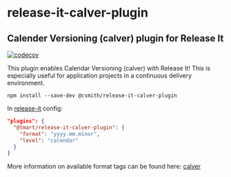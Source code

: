 # release-it-calver-plugin

## Calender Versioning (calver) plugin for Release It

[![codecov](https://codecov.io/gh/casmith/release-it-calver-plugin/branch/master/graph/badge.svg?token=HKW5RKSQYW)](https://codecov.io/gh/casmith/release-it-calver-plugin)

This plugin enables Calendar Versioning (calver) with Release It! This is especially useful for
application projects in a continuous delivery environment.

```shell
npm install --save-dev @csmith/release-it-calver-plugin
```

In [release-it](https://github.com/release-it/release-it) config:

```json
"plugins": {
  "@tmart/release-it-calver-plugin": {
    "format": "yyyy.mm.minor",
    "level": "calendar"
  }
}
```

More information on available format tags can be found here:
[calver](https://github.com/muratgozel/node-calver)

